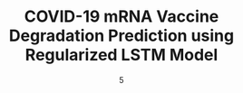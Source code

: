 ---
date: '5'
title: 'COVID-19 mRNA Vaccine Degradation Prediction using Regularized LSTM Model'
location: 'IEEE WIECON-ECE, 2020'
external: 'https://ieeexplore.ieee.org/abstract/document/9398044'
tech:
  - opencv
  - anomaly
  - time-series-analysis
  - lstm
  - mRNA
showInProjects: true
---